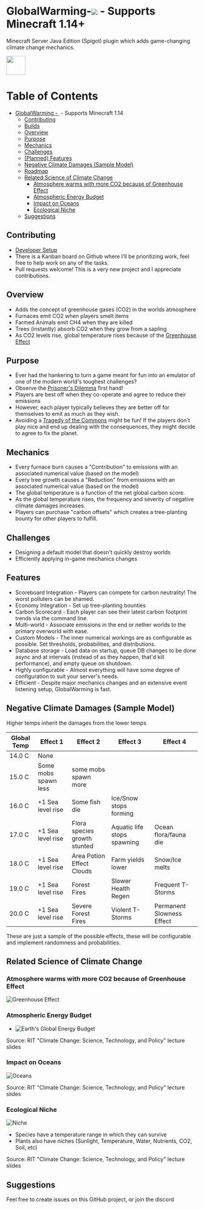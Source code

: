# GlobalWarming-![](https://travis-ci.org/nsporillo/GlobalWarming.svg?branch=master) - Supports Minecraft 1.14+
Minecraft Server Java Edition (Spigot) plugin which adds game-changing climate change mechanics.

<a href="https://discord.gg/VR96VvC"><img src="https://discordapp.com/assets/fc0b01fe10a0b8c602fb0106d8189d9b.png" height="50"></a>

Table of Contents
=================

   * [GlobalWarming - <a target="_blank" rel="noopener noreferrer" href="https://camo.githubusercontent.com/259d74d6a1c5d317c8f7b10d09183313da539383/68747470733a2f2f7472617669732d63692e6f72672f6e73706f72696c6c6f2f476c6f62616c5761726d696e672e7376673f6272616e63683d6d6173746572"><img src="https://camo.githubusercontent.com/259d74d6a1c5d317c8f7b10d09183313da539383/68747470733a2f2f7472617669732d63692e6f72672f6e73706f72696c6c6f2f476c6f62616c5761726d696e672e7376673f6272616e63683d6d6173746572" alt="" data-canonical-src="https://travis-ci.org/nsporillo/GlobalWarming.svg?branch=master" style="max-width:100\x;"></a> - Supports Minecraft 1.14 ](#globalwarming------supports-minecraft-114)
      * [Contributing](#contributing)
      * [Builds](#builds)
      * [Overview](#overview)
      * [Purpose](#purpose)
      * [Mechanics](#mechanics)
      * [Challenges](#challenges)
      * [(Planned) Features](#planned-features)
      * [Negative Climate Damages (Sample Model)](#negative-climate-damages-sample-model)
      * [Roadmap](#roadmap)
      * [Related Science of Climate Change](#related-science-of-climate-change)
         * [Atmosphere warms with more CO2 because of Greenhouse Effect](#atmosphere-warms-with-more-co2-because-of-greenhouse-effect)
         * [Atmospheric Energy Budget](#atmospheric-energy-budget)
         * [Impact on Oceans](#impact-on-oceans)
         * [Ecological Niche](#ecological-niche)
      * [Suggestions](#suggestions)


## Contributing
- [Developer Setup](https://github.com/nsporillo/GlobalWarming/wiki/Developer-Setup-and-Installation)
- There is a Kanban board on Github where I'll be prioritizing work, feel free to help work on any of the tasks.
- Pull requests welcome! This is a very new project and I appreciate contributions.

## Overview
+ Adds the concept of greenhouse gases (CO2) in the worlds atmosphere 
+ Furnaces emit CO2 when players smelt items
+ Farmed Animals emit CH4 when they are killed
+ Trees (instantly) absorb CO2 when they grow from a sapling
+ As CO2 levels rise, global temperature rises because of the [Greenhouse Effect](http://hyperphysics.phy-astr.gsu.edu/hbase/thermo/grnhse.html)

## Purpose
+ Ever had the hankering to turn a game meant for fun into an emulator of one of the modern world's toughest challenges?
+ Observe the [Prisoner's Dilemma](https://en.wikipedia.org/wiki/Prisoner%27s_dilemma#In_environmental_studies) first hand! 
+ Players are best off when they co-operate and agree to reduce their emissions
+ However, each player typically believes they are better off for themselves to emit as much as they wish. 
+ Avoiding a [Tragedy of the Commons](https://en.wikipedia.org/wiki/Tragedy_of_the_commons) might be fun! If the players don't play nice and end up dealing with the consequences, they might decide to agree to fix the planet. 

## Mechanics 
+ Every furnace burn causes a "Contribution" to emissions with an associated numerical value (based on the model)
+ Every tree growth causes a "Reduction" from emissions with an associated numerical value (based on the model)
+ The global temperature is a function of the net global carbon score. 
+ As the global temperature rises, the frequency and severity of negative climate damages increases.
+ Players can purchase "carbon offsets" which creates a tree-planting bounty for other players to fulfill. 

## Challenges
+ Designing a default model that doesn't quickly destroy worlds
+ Efficiently applying in-game mechanics changes

## Features
+ Scoreboard Integration - Players can compete for carbon neutrality! The worst polluters can be shamed.
+ Economy Integration - Set up tree-planting bounties 
+ Carbon Scorecard - Each player can see their latest carbon footprint trends via the command line.
+ Multi-world - Associate emissions in the end or nether worlds to the primary overworld with ease.
+ Custom Models - The inner numerical workings are as configurable as possible. Set thresholds, probabilities, and distributions.
+ Database storage - Load data on startup, queue DB changes to be done async and at intervals (instead of as they happen, that'd kill performance), and empty queue on shutdown. 
+ Highly configurable - Almost everything will have some degree of configuration to suit your server's needs.
+ Efficient - Despite major mechanics changes and an extensive event listening setup, GlobalWarming is fast.

## Negative Climate Damages (Sample Model)
Higher temps inherit the damages from the lower temps

| Global Temp | Effect 1 | Effect 2 | Effect 3 | Effect 4 |
| ------ | ------------ | ------- | --------|-----------|
| 14.0 C | None | | | |
| 15.0 C | Some mobs spawn less | some mobs spawn more | | |
| 16.0 C | +1 Sea level rise | Some fish die | Ice/Snow stops forming | |
| 17.0 C | +1 Sea level rise | Flora species growth stunted | Aquatic life stops spawning | Ocean flora/fauna die |
| 18.0 C | +1 Sea level rise | Area Potion Effect Clouds | Farm yields lower | Snow/Ice melts |
| 19.0 C | +1 Sea level rise | Forest Fires | Slower Health Regen | Frequent T-Storms | |
| 20.0 C | +1 Sea level rise | Severe Forest Fires | Violent T-Storms | Permanent Slowness Effect |

These are just a sample of the possible effects, these will be configurable and implement randomness and probabilities.


## Related Science of Climate Change
### Atmosphere warms with more CO2 because of Greenhouse Effect
![Greenhouse Effect](https://i.imgur.com/XsWJGz9.png)
### Atmospheric Energy Budget
+ ![Earth's Global Energy Budget](https://i.imgur.com/aHdJxXc.png)

Source: RIT "Climate Change: Science, Technology, and Policy" lecture slides
### Impact on Oceans
![Oceans](https://i.imgur.com/dJPkYAo.png)

Source: RIT "Climate Change: Science, Technology, and Policy" lecture slides
### Ecological Niche
![Niche](https://i.imgur.com/e6pwXlI.png)
- Species have a temperature range in which they can survive
- Plants also have niches (Sunlight, Temperature, Water, Nutrients, CO2, Soil, etc)

Source: RIT "Climate Change: Science, Technology, and Policy" lecture slides

## Suggestions 
Feel free to create issues on this GitHub project, or join the discord

